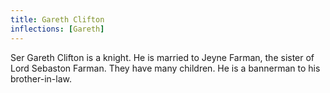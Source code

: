 ```yaml
---
title: Gareth Clifton
inflections: [Gareth]
---
```


Ser Gareth Clifton is a knight. He is married to Jeyne Farman, the sister of Lord Sebaston Farman. They have many children. He is a bannerman to his brother-in-law.



